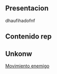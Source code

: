 ## Presentacion
dhaufihadofnf
## Contenido rep
## Unkonw
[Movimiento enemigo](Scripts/Enemy/EnemyMovement.cs)
